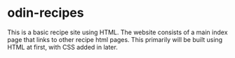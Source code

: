 # odin-recipes

This is a basic recipe site using HTML. The website
consists of a main index page that links to other recipe
html pages. This primarily will be built using HTML at first,
with CSS added in later.